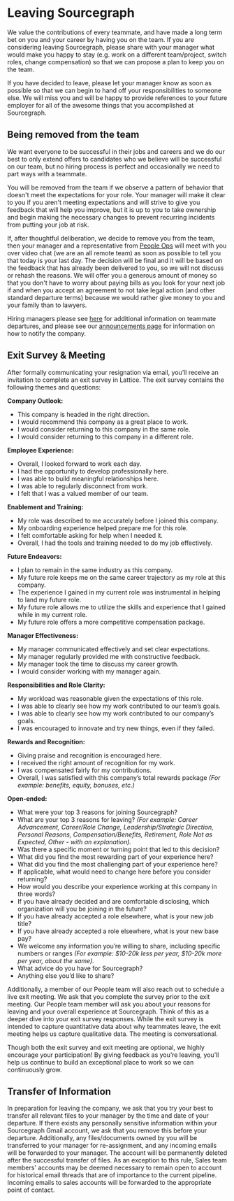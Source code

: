 # Leaving Sourcegraph

We value the contributions of every teammate, and have made a long term bet on you and your career by having you on the team. If you are considering leaving Sourcegraph, please share with your manager what would make you happy to stay (e.g. work on a different team/project, switch roles, change compensation) so that we can propose a plan to keep you on the team.

If you have decided to leave, please let your manager know as soon as possible so that we can begin to hand off your responsibilities to someone else. We will miss you and will be happy to provide references to your future employer for all of the awesome things that you accomplished at Sourcegraph.

## Being removed from the team

We want everyone to be successful in their jobs and careers and we do our best to only extend offers to candidates who we believe will be successful on our team, but no hiring process is perfect and occasionally we need to part ways with a teammate.

You will be removed from the team if we observe a pattern of behavior that doesn't meet the expectations for your role. Your manager will make it clear to you if you aren't meeting expectations and will strive to give you feedback that will help you improve, but it is up to you to take ownership and begin making the necessary changes to prevent recurring incidents from putting your job at risk.

If, after thoughtful deliberation, we decide to remove you from the team, then your manager and a representative from [People Ops](../index.md) will meet with you over video chat (we are an all remote team) as soon as possible to tell you that today is your last day. The decision will be final and it will be based on the feedback that has already been delivered to you, so we will not discuss or rehash the reasons. We will offer you a generous amount of money so that you don't have to worry about paying bills as you look for your next job if and when you accept an agreement to not take legal action (and other standard departure terms) because we would rather give money to you and your family than to lawyers.

Hiring managers please see [here](https://docs.google.com/document/d/1pFoQY5VKAM8H-Q69Xc_SIXU_oNUiuHowwSnn2oPZqwA/edit?ts=5e99ea90) for additional information on teammate departures, and please see our [announcements page](../../../../company-info-and-process/communication/announcements.md) for information on how to notify the company.

## Exit Survey & Meeting

After formally communicating your resignation via email, you’ll receive an invitation to complete an exit survey in Lattice. The exit survey contains the following themes and questions:

**Company Outlook:**

- This company is headed in the right direction.
- I would recommend this company as a great place to work.
- I would consider returning to this company in the same role.
- I would consider returning to this company in a different role.

**Employee Experience:**

- Overall, I looked forward to work each day.
- I had the opportunity to develop professionally here.
- I was able to build meaningful relationships here.
- I was able to regularly disconnect from work.
- I felt that I was a valued member of our team.

**Enablement and Training:**

- My role was described to me accurately before I joined this company.
- My onboarding experience helped prepare me for this role.
- I felt comfortable asking for help when I needed it.
- Overall, I had the tools and training needed to do my job effectively.

**Future Endeavors:**

- I plan to remain in the same industry as this company.
- My future role keeps me on the same career trajectory as my role at this company.
- The experience I gained in my current role was instrumental in helping to land my future role.
- My future role allows me to utilize the skills and experience that I gained while in my current role.
- My future role offers a more competitive compensation package.

**Manager Effectiveness:**

- My manager communicated effectively and set clear expectations.
- My manager regularly provided me with constructive feedback.
- My manager took the time to discuss my career growth.
- I would consider working with my manager again.

**Responsibilities and Role Clarity:**

- My workload was reasonable given the expectations of this role.
- I was able to clearly see how my work contributed to our team’s goals.
- I was able to clearly see how my work contributed to our company’s goals.
- I was encouraged to innovate and try new things, even if they failed.

**Rewards and Recognition:**

- Giving praise and recognition is encouraged here.
- I received the right amount of recognition for my work.
- I was compensated fairly for my contributions.
- Overall, I was satisfied with this company’s total rewards package _(For example: benefits, equity, bonuses, etc.)_

**Open-ended:**

- What were your top 3 reasons for joining Sourcegraph?
- What are your top 3 reasons for leaving? _(For example: Career Advancement, Career/Role Change, Leadership/Strategic Direction, Personal Reasons, Compensation/Benefits, Retirement, Role Not as Expected, Other - with an explanation)._
- Was there a specific moment or turning point that led to this decision?
- What did you find the most rewarding part of your experience here?
- What did you find the most challenging part of your experience here?
- If applicable, what would need to change here before you consider returning?
- How would you describe your experience working at this company in three words?
- If you have already decided and are comfortable disclosing, which organization will you be joining in the future?
- If you have already accepted a role elsewhere, what is your new job title?
- If you have already accepted a role elsewhere, what is your new base pay?
- We welcome any information you’re willing to share, including specific numbers or ranges _(For example: $10-20k less per year, $10-20k more per year, about the same)._
- What advice do you have for Sourcegraph?
- Anything else you’d like to share?

Additionally, a member of our People team will also reach out to schedule a live exit meeting. We ask that you complete the survey prior to the exit meeting. Our People team member will ask you about your reasons for leaving and your overall experience at Sourcegraph. Think of this as a deeper dive into your exit survey responses. While the exit survey is intended to capture quantitative data about why teammates leave, the exit meeting helps us capture qualitative data. The meeting is conversational.

Though both the exit survey and exit meeting are optional, we highly encourage your participation! By giving feedback as you’re leaving, you’ll help us continue to build an exceptional place to work so we can continuously grow.

## Transfer of Information

In preparation for leaving the company, we ask that you try your best to transfer all relevant files to your manager by the time and date of your departure. If there exists any personally sensitive information within your Sourcegraph Gmail account, we ask that you remove this before your departure. Additionally, any files/documents owned by you will be transferred to your manager for re-assignment, and any incoming emails will be forwarded to your manager. The account will be permanently deleted after the successful transfer of files. As an exception to this rule, Sales team members' accounts may be deemed necessary to remain open to account for historical email threads that are of importance to the current pipeline. Incoming emails to sales accounts will be forwarded to the appropriate point of contact.
